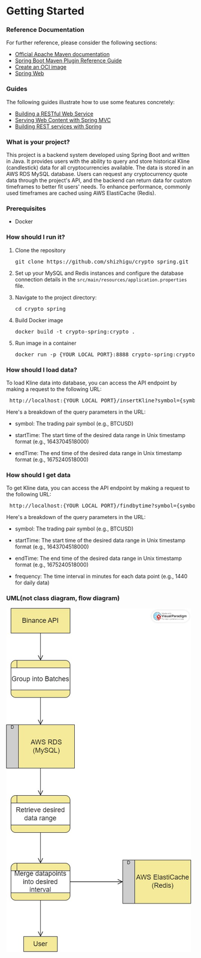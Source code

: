 # Getting Started

### Reference Documentation

For further reference, please consider the following sections:

* [Official Apache Maven documentation](https://maven.apache.org/guides/index.html)
* [Spring Boot Maven Plugin Reference Guide](https://docs.spring.io/spring-boot/docs/3.0.4/maven-plugin/reference/html/)
* [Create an OCI image](https://docs.spring.io/spring-boot/docs/3.0.4/maven-plugin/reference/html/#build-image)
* [Spring Web](https://docs.spring.io/spring-boot/docs/3.0.4/reference/htmlsingle/#web)

### Guides

The following guides illustrate how to use some features concretely:

* [Building a RESTful Web Service](https://spring.io/guides/gs/rest-service/)
* [Serving Web Content with Spring MVC](https://spring.io/guides/gs/serving-web-content/)
* [Building REST services with Spring](https://spring.io/guides/tutorials/rest/)

### What is your project?

This project is a backend system developed 
using Spring Boot and written in Java. 
It provides users with the ability to 
query and store historical Kline (candlestick) data for all 
cryptocurrencies available. The data is
stored in an AWS RDS MySQL database. 
Users can request any cryptocurrency 
quote data through the project's API, 
and the backend can return data for 
custom timeframes to better fit users'
needs. To enhance performance, commonly
used timeframes are cached using 
AWS ElastiCache (Redis).

### Prerequisites

- Docker

### How should I run it?

1. Clone the repository

    <pre>git clone https://github.com/shizhigu/crypto_spring.git </pre>

2. Set up your MySQL and Redis instances and configure the database connection details in the ```src/main/resources/application.properties``` file.
   

3. Navigate to the project directory:

   <pre>cd crypto_spring </pre>


4. Build Docker image

   <pre>docker build -t crypto-spring:crypto . </pre>


5. Run image in a container

   <pre>docker run -p {YOUR_LOCAL_PORT}:8888 crypto-spring:crypto </pre>


### How should I load data?

To load Kline data into database, you can access the API endpoint by making a request to the following URL:

 <pre> http://localhost:{YOUR_LOCAL_PORT}/insertKline?symbol={symbol}&startTime={start}&endTime={end} </pre>


Here's a breakdown of the query parameters in the URL:



- symbol: The trading pair symbol (e.g., BTCUSD)

- startTime: The start time of the desired data range in Unix timestamp format (e.g., 1643704518000)

- endTime: The end time of the desired data range in Unix timestamp format (e.g., 1675240518000)



### How should I get data


To get Kline data, you can access the API endpoint by making a request to the following URL:

 <pre> http://localhost:{YOUR_LOCAL_PORT}/findbytime?symbol={symbol}&startTime={startTime}&endTime={endTime}&frequency={frequency} </pre>

Here's a breakdown of the query parameters in the URL:


- symbol: The trading pair symbol (e.g., BTCUSD)

- startTime: The start time of the desired data range in Unix timestamp format (e.g., 1643704518000)

- endTime: The end time of the desired data range in Unix timestamp format (e.g., 1675240518000)

- frequency: The time interval in minutes for each data point (e.g., 1440 for daily data)


### UML(not class diagram, flow diagram)

![UML diagram](UML.jpg)